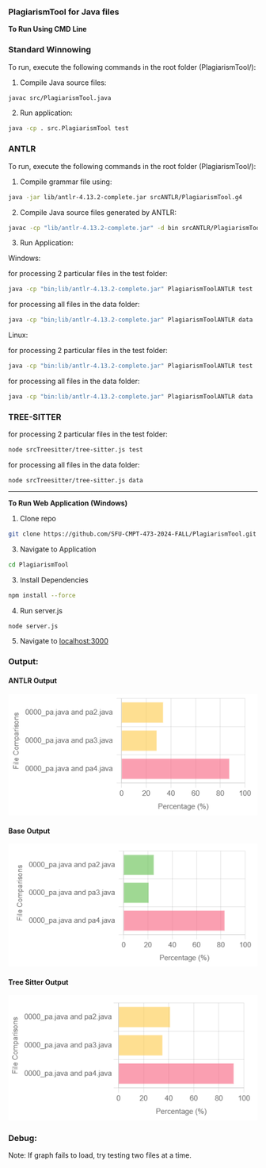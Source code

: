 ### PlagiarismTool for Java files

**To Run Using CMD Line**


### Standard Winnowing

To run, execute the following commands in the root folder (PlagiarismTool/):

1. Compile Java source files:

```bash
javac src/PlagiarismTool.java 
```

2. Run application:

```bash
java -cp . src.PlagiarismTool test
```



### ANTLR

To run, execute the following commands in the root folder (PlagiarismTool/):

1. Compile grammar file using:
```bash
java -jar lib/antlr-4.13.2-complete.jar srcANTLR/PlagiarismTool.g4
```

2. Compile Java source files generated by ANTLR:

```bash
javac -cp "lib/antlr-4.13.2-complete.jar" -d bin srcANTLR/PlagiarismToolBaseListener.java srcANTLR/PlagiarismToolLexer.java srcANTLR/PlagiarismToolListener.java srcANTLR/PlagiarismToolParser.java srcANTLR/PlagiarismToolANTLR.java
```

3. Run Application:
 
Windows:

for processing 2 particular files in the test folder:

```bash
java -cp "bin;lib/antlr-4.13.2-complete.jar" PlagiarismToolANTLR test
```

for processing all files in the data folder:

```bash
java -cp "bin;lib/antlr-4.13.2-complete.jar" PlagiarismToolANTLR data
```

Linux:

for processing 2 particular files in the test folder:

```bash
java -cp "bin:lib/antlr-4.13.2-complete.jar" PlagiarismToolANTLR test
```

for processing all files in the data folder:

```bash
java -cp "bin:lib/antlr-4.13.2-complete.jar" PlagiarismToolANTLR data
```



### TREE-SITTER

for processing 2 particular files in the test folder:

```bash
node srcTreesitter/tree-sitter.js test
```

for processing all files in the data folder:

```bash
node srcTreesitter/tree-sitter.js data
```

---

**To Run Web Application (Windows)**

1. Clone repo

```bash
git clone https://github.com/SFU-CMPT-473-2024-FALL/PlagiarismTool.git
```

3. Navigate to Application

```bash
cd PlagiarismTool
```

3. Install Dependencies

```bash
npm install --force
```

4. Run server.js

```bash
node server.js
```

5. Navigate to [localhost:3000](http://localhost:3000)



### Output: 

#### ANTLR Output
![ANTLR](images/antlr.PNG)

#### Base Output
![Base](images/base.PNG)

#### Tree Sitter Output
![Tree Sitter](images/treesitter.PNG)

### Debug:

Note: If graph fails to load, try testing two files at a time.

